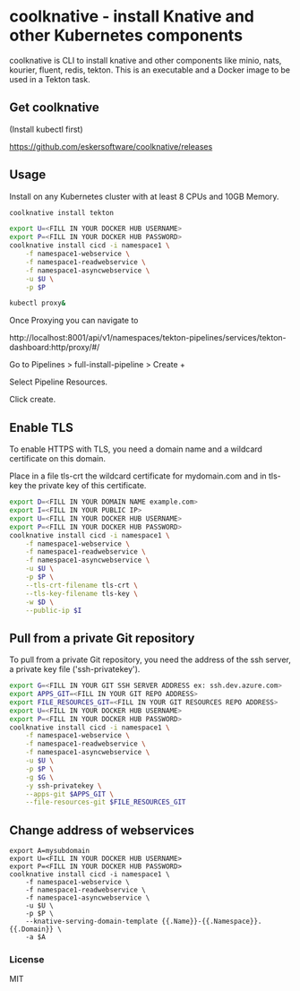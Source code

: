 # coolknative - install Knative and other Kubernetes components

coolknative is CLI to install knative and other components like minio, nats, kourier, fluent, redis, tekton. This is an executable and a Docker image to be used in a Tekton task.

## Get coolknative
(Install kubectl first)

https://github.com/eskersoftware/coolknative/releases

## Usage

Install on any Kubernetes cluster with at least 8 CPUs and 10GB Memory.
```bash
coolknative install tekton
```

```bash
export U=<FILL IN YOUR DOCKER HUB USERNAME>
export P=<FILL IN YOUR DOCKER HUB PASSWORD>
coolknative install cicd -i namespace1 \
    -f namespace1-webservice \
    -f namespace1-readwebservice \
    -f namespace1-asyncwebservice \
    -u $U \
    -p $P
```

```bash
kubectl proxy&
```
Once Proxying you can navigate to

http://localhost:8001/api/v1/namespaces/tekton-pipelines/services/tekton-dashboard:http/proxy/#/

Go to Pipelines > full-install-pipeline > Create +

Select Pipeline Resources.

Click create.


## Enable TLS

To enable HTTPS with TLS, you need a domain name and a wildcard certificate on this domain.

Place in a file tls-crt the wildcard certificate for mydomain.com and in tls-key the private key of this certificate. 
```bash
export D=<FILL IN YOUR DOMAIN NAME example.com>
export I=<FILL IN YOUR PUBLIC IP>
export U=<FILL IN YOUR DOCKER HUB USERNAME>
export P=<FILL IN YOUR DOCKER HUB PASSWORD>
coolknative install cicd -i namespace1 \
    -f namespace1-webservice \
    -f namespace1-readwebservice \
    -f namespace1-asyncwebservice \
    -u $U \
    -p $P \
    --tls-crt-filename tls-crt \
    --tls-key-filename tls-key \
    -w $D \
    --public-ip $I
```

## Pull from a private Git repository

To pull from a private Git repository, you need the address of the ssh server, a private key file ('ssh-privatekey').
```bash
export G=<FILL IN YOUR GIT SSH SERVER ADDRESS ex: ssh.dev.azure.com>
export APPS_GIT=<FILL IN YOUR GIT REPO ADDRESS>
export FILE_RESOURCES_GIT=<FILL IN YOUR GIT RESOURCES REPO ADDRESS>
export U=<FILL IN YOUR DOCKER HUB USERNAME>
export P=<FILL IN YOUR DOCKER HUB PASSWORD>
coolknative install cicd -i namespace1 \
    -f namespace1-webservice \
    -f namespace1-readwebservice \
    -f namespace1-asyncwebservice \
    -u $U \
    -p $P \
    -g $G \
    -y ssh-privatekey \
    --apps-git $APPS_GIT \
    --file-resources-git $FILE_RESOURCES_GIT
```

## Change address of webservices

```
export A=mysubdomain
export U=<FILL IN YOUR DOCKER HUB USERNAME>
export P=<FILL IN YOUR DOCKER HUB PASSWORD>
coolknative install cicd -i namespace1 \
    -f namespace1-webservice \
    -f namespace1-readwebservice \
    -f namespace1-asyncwebservice \
    -u $U \
    -p $P \
    --knative-serving-domain-template {{.Name}}-{{.Namespace}}.{{.Domain}} \
    -a $A
```



### License

MIT

